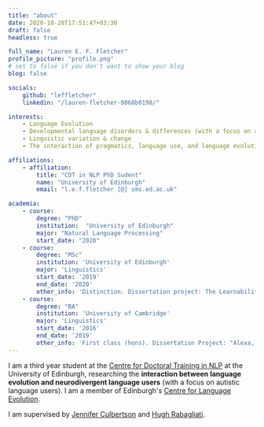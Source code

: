 ```yaml
---
title: "about"
date: 2020-10-20T17:51:47+03:30
draft: false
headless: true

full_name: "Lauren E. F. Fletcher"
profile_picture: "profile.png"
# set to false if you don't want to show your blog
blog: false

socials:
    github: "leffletcher"
    linkedin: "/lauren-fletcher-0068b0198/"

interests:
    - Language Evolution
    - Developmental language disorders & differences (with a focus on autism)
    - Linguistic variation & change
    - The interaction of pragmatics, language use, and language evolution

affiliations:
    - affiliation:
        title: "CDT in NLP PhD Sudent"
        name: "University of Edinburgh"
        email: "l.e.f.fletcher [@] sms.ed.ac.uk"

academia:
    - course:
        degree: "PhD"
        institution:  "University of Edinburgh"
        major: "Natural Language Processing"
        start_date: "2020"
    - course:
        degree: "MSc"
        institution: 'University of Edinburgh'
        major: 'Linguistics'
        start_date: '2019'
        end_date: '2020'
        other_info: 'Distinction. Dissertation project: The Learnability of the Inclusive and Exclusive Disjunction Distinction (supervised by Jenny Culbertson, Wataru Uegaki, and Mora Moldonado)'
    - course:
        degree: "BA"
        institution: 'University of Cambridge'
        major: 'Linguistics'
        start_date: '2016'
        end_date: '2019'
        other_info: 'First class (hons). Dissertation Project: "Alexa, tell me a joke": an investigation into the integration of pragmatic linguistic theories of humour into spoken dialogue systems.'
---
```


I am a third year student at the [Centre for Doctoral Training in NLP][1] at the University of Edinburgh, researching the **interaction between language evolution and neurodivergent language users** (with a focus on autistic language users). I am a member of Edinburgh's [Centre for Language Evolution][4].

I am supervised by [Jennifer Culbertson][2] and [Hugh Rabagliati][3].



[1]: https://web.inf.ed.ac.uk/cdt/natural-language-processing
[2]: https://jennifer-culbertson.github.io
[3]: https://www.ed.ac.uk/profile/hugh-rabagliati
[4]: https://cle.ppls.ed.ac.uk/
